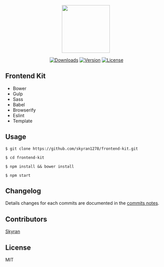 <p align="center"><a href="#" target="_blank"><img width="150"src="https://github.com/skyran1278/frontend-kit/blob/master/icons/playstore/icon.png"></a></p>

<p align="center">
  <a href="/"><img src="https://img.shields.io/github/downloads/skyran1278/frontend-kit/latest/total.svg" alt="Downloads"></a>
  <a href="#"><img src="https://img.shields.io/github/release/skyran1278/frontend-kit.svg" alt="Version"></a>
  <a href="#"><img src="https://img.shields.io/github/license/skyran1278/frontend-kit.svg" alt="License"></a>
</p>

## Frontend Kit

- Bower
- Gulp
- Sass
- Babel
- Browserify
- Eslint
- Template

## Usage

```
$ git clone https://github.com/skyran1278/frontend-kit.git

$ cd frontend-kit

$ npm install && bower install

$ npm start
```
## Changelog

Details changes for each commits are documented in the [commits notes](https://github.com/skyran1278/VbaProject/commits/master).

## Contributors

[Skyran](https://github.com/skyran1278)

## License
MIT